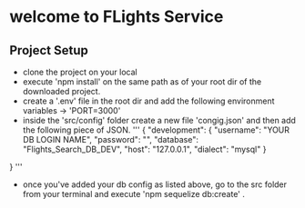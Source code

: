 # welcome to FLights Service

## Project Setup
- clone the project on your local
- execute 'npm install' on the same path as of your root dir of the downloaded project.
- create a '.env' file in the root dir and add the following environment variables
-> 'PORT=3000'
- inside the 'src/config' folder create a new file 'congig.json' and then add the following piece of JSON.
'''
{
  "development": {
    "username": "YOUR DB LOGIN NAME",
    "password": "<YOUR DB PASSWORD>",
    "database": "Flights_Search_DB_DEV",
    "host": "127.0.0.1",
    "dialect": "mysql"
  }

}
'''
- once you've added your db config as listed above, go to the src folder from your terminal and execute 'npm sequelize db:create' .